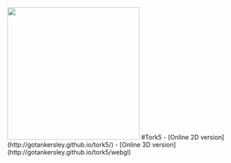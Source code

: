 <img src="http://gotankersley.github.io/img/tork5/board-rendered.jpg" height="300px" />
#Tork5
 - [Online 2D version](http://gotankersley.github.io/tork5/)
 - [Online 3D version](http://gotankersley.github.io/tork5/webgl)